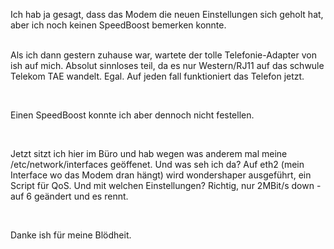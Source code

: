 <html><body><p>Ich hab ja gesagt, dass das Modem die neuen Einstellungen sich geholt hat, aber ich noch keinen SpeedBoost bemerken konnte.<br>

<br>

Als ich dann gestern zuhause war, wartete der tolle Telefonie-Adapter von ish auf mich. Absolut sinnloses teil, da es nur Western/RJ11 auf das schwule Telekom TAE wandelt. Egal. Auf jeden fall funktioniert das Telefon jetzt.<br>

<br>

Einen SpeedBoost konnte ich aber dennoch nicht festellen.<br>

<br>

Jetzt sitzt ich hier im Büro und hab wegen was anderem mal meine /etc/network/interfaces geöffenet. Und was seh ich da? Auf eth2 (mein Interface wo das Modem dran hängt) wird wondershaper ausgeführt, ein Script für QoS. Und mit welchen Einstellungen? Richtig, nur 2MBit/s down - auf 6 geändert und es rennt.<br>

<br>

Danke ish für meine Blödheit.</p></body></html>